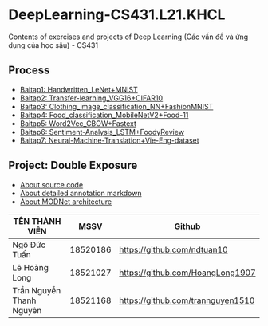 # DeepLearning-CS431.L21.KHCL

Contents of exercises and projects of Deep Learning (Các vấn đề và ứng dụng của học sâu) - CS431

 ## Process
- [Baitap1: Handwritten_LeNet+MNIST](https://github.com/ndtuan10/DeepLearning_CS431.L21.KHCL/tree/main/BaiTap/BaiTap1_CNN_Handwritten)
- [Baitap2: Transfer-learning_VGG16+CIFAR10](https://github.com/ndtuan10/DeepLearning_CS431.L21.KHCL/tree/main/BaiTap/BaiTap2_Transfer-learning_VGG16%2BCIFAR10)
- [Baitap3: Clothing_image_classification_NN+FashionMNIST](https://github.com/ndtuan10/DeepLearning_CS431.L21.KHCL/tree/main/BaiTap/BaiTap3_NeuralNetwork_FashionMNIST)
- [Baitap4: Food_classification_MobileNetV2+Food-11](https://github.com/ndtuan10/DeepLearning_CS431.L21.KHCL/blob/main/BaiTap/BaiTap4_CNN_MobileNetV2%2BFood_11.ipynb)
- [Baitap5: Word2Vec_CBOW+Fastext](https://github.com/ndtuan10/DeepLearning_CS431.L21.KHCL/tree/main/BaiTap/BaiTap5_Word2Vec-With-Pretrained-Model)
- [Baitap6: Sentiment-Analysis_LSTM+FoodyReview](https://github.com/ndtuan10/DeepLearning_CS431.L21.KHCL/tree/main/BaiTap/BaiTap6_Sentiment-Analysis_LSTM%2BFoodyReview)
- [Baitap7: Neural-Machine-Translation+Vie-Eng-dataset](https://github.com/ndtuan10/DeepLearning_CS431.L21.KHCL/tree/main/BaiTap/BaiTap7_Neural_Machine_Translation%2BVie-Eng_dataset)

## Project: Double Exposure
- [About source code](https://github.com/ndtuan10/DoubleExposure)
- [About detailed annotation markdown](https://github.com/ndtuan10/DeepLearning_CS431.L21.KHCL/blob/main/DoAn/Double%20Exposure/project.md)
- [About MODNet architecture](https://github.com/ZHKKKe/MODNet)

TÊN THÀNH VIÊN |MSSV| Github |
--- | --- | ---
Ngô Đức Tuấn | 18520186 | https://github.com/ndtuan10
Lê Hoàng Long | 18521027 | https://github.com/HoangLong1907
Trần Nguyễn Thanh Nguyên | 18521168 | https://github.com/trannguyen1510


